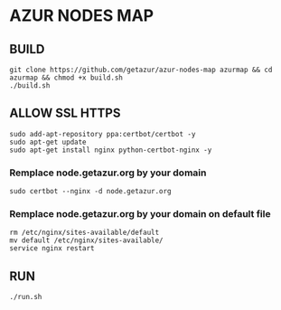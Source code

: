 # AZUR NODES MAP

## BUILD

```
git clone https://github.com/getazur/azur-nodes-map azurmap && cd azurmap && chmod +x build.sh
./build.sh
```
		
## ALLOW SSL HTTPS

```
sudo add-apt-repository ppa:certbot/certbot -y
sudo apt-get update
sudo apt-get install nginx python-certbot-nginx -y
```
### Remplace node.getazur.org by your domain
```
sudo certbot --nginx -d node.getazur.org
```
### Remplace node.getazur.org by your domain on default file
```
rm /etc/nginx/sites-available/default
mv default /etc/nginx/sites-available/
service nginx restart
```

## RUN

```
./run.sh
```
